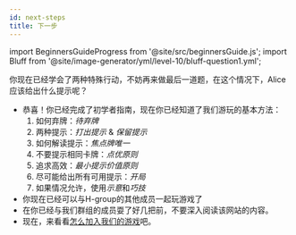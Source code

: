 ```yaml
---
id: next-steps
title: 下一步
---
```


import BeginnersGuideProgress from '@site/src/beginnersGuide.js';
import Bluff from '@site/image-generator/yml/level-10/bluff-question1.yml';

<BeginnersGuideProgress id="next-steps" />

你现在已经学会了两种特殊行动，不妨再来做最后一道题，在这个情况下，Alice应该给出什么提示呢？
<br />
<Bluff />

- 恭喜！你已经完成了初学者指南，现在你已经知道了我们游玩的基本方法：
  1. 如何弃牌：*待弃牌*
  1. 两种提示：*打出提示* & *保留提示*
  1. 如何解读提示：*焦点牌唯一*
  1. 不要提示相同卡牌：*点优原则*
  1. 追求高效：*最小提示价值原则*
  1. 尽可能给出所有可用提示：*开局*
  1. 如果情况允许，使用*示意*和*巧技*
- 你现在已经可以与H-group的其他成员一起玩游戏了
- 在你已经与我们群组的成员耍了好几把前，不要深入阅读该网站的内容。
- 现在，来看看[怎么加入我们的游戏](../how-to-join.md)吧。

